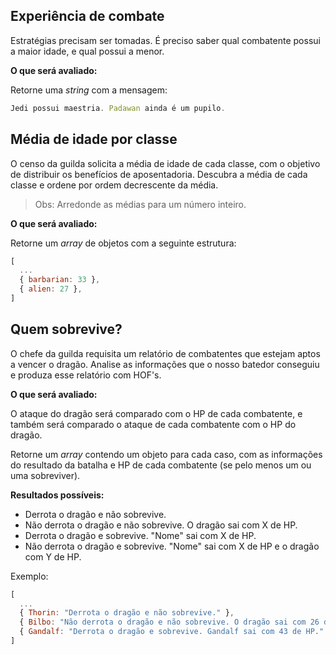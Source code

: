 ## Experiência de combate
Estratégias precisam ser tomadas. É preciso saber qual combatente possui a maior idade, e qual
possui a menor.

**O que será avaliado:**

Retorne uma _string_ com a mensagem:
```js
Jedi possui maestria. Padawan ainda é um pupilo.
```

## Média de idade por classe
O censo da guilda solicita a média de idade de cada classe, com o objetivo de distribuir os benefícios de aposentadoria. Descubra a média de cada classe e ordene por ordem decrescente da média.

> Obs: Arredonde as médias para um número inteiro.

**O que será avaliado:**

Retorne um _array_ de objetos com a seguinte estrutura:

```js
[
  ...
  { barbarian: 33 },
  { alien: 27 },
]
```

## Quem sobrevive?
O chefe da guilda requisita um relatório de combatentes que estejam aptos a vencer o dragão. Analise as informações que o nosso batedor conseguiu e produza esse relatório com HOF's.

**O que será avaliado:**

O ataque do dragão será comparado com o HP de cada combatente, e também será comparado o ataque de cada combatente com o HP do dragão.

Retorne um _array_ contendo um objeto para cada caso, com as informações do resultado da batalha e HP de cada combatente (se pelo menos um ou uma sobreviver).

**Resultados possíveis:**
  - Derrota o dragão e não sobrevive.
  - Não derrota o dragão e não sobrevive.
    O dragão sai com X de HP.
  - Derrota o dragão e sobrevive.
    "Nome" sai com X de HP.
  - Não derrota o dragão e sobrevive.
    "Nome" sai com X de HP e o dragão com Y de HP.

Exemplo:
```js
[
  ...
  { Thorin: "Derrota o dragão e não sobrevive." },
  { Bilbo: "Não derrota o dragão e não sobrevive. O dragão sai com 26 de HP." },
  { Gandalf: "Derrota o dragão e sobrevive. Gandalf sai com 43 de HP." },
]
```